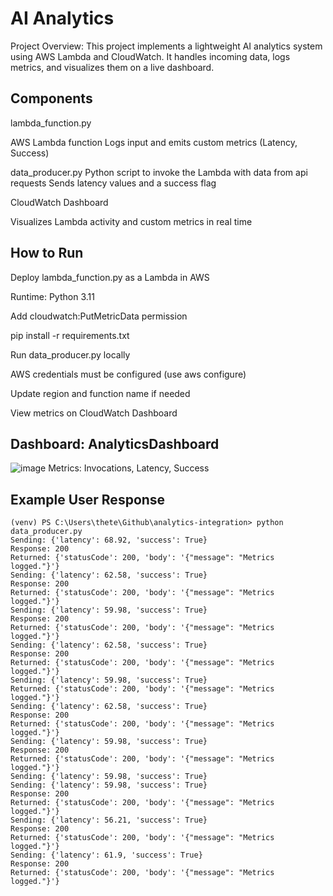 # AI Analytics

Project Overview:
This project implements a lightweight AI analytics system using AWS Lambda and CloudWatch. It handles incoming data, logs metrics, and visualizes them on a live dashboard.

## Components

lambda_function.py

AWS Lambda function
Logs input and emits custom metrics (Latency, Success)

data_producer.py
Python script to invoke the Lambda with data from api requests
Sends latency values and a success flag

CloudWatch Dashboard

Visualizes Lambda activity and custom metrics in real time

## How to Run

Deploy lambda_function.py as a Lambda in AWS

Runtime: Python 3.11

Add cloudwatch:PutMetricData permission

pip install -r requirements.txt

Run data_producer.py locally

AWS credentials must be configured (use aws configure)

Update region and function name if needed

View metrics on CloudWatch Dashboard


## Dashboard: AnalyticsDashboard
![image](https://github.com/user-attachments/assets/e37fb9b4-617d-453d-bf07-dc5f96cca27c)
Metrics: Invocations, Latency, Success

## Example User Response
```
(venv) PS C:\Users\thete\Github\analytics-integration> python data_producer.py
Sending: {'latency': 68.92, 'success': True}
Response: 200
Returned: {'statusCode': 200, 'body': '{"message": "Metrics logged."}'}
Sending: {'latency': 62.58, 'success': True}
Response: 200
Returned: {'statusCode': 200, 'body': '{"message": "Metrics logged."}'}
Sending: {'latency': 59.98, 'success': True}
Response: 200
Returned: {'statusCode': 200, 'body': '{"message": "Metrics logged."}'}
Sending: {'latency': 62.58, 'success': True}
Response: 200
Returned: {'statusCode': 200, 'body': '{"message": "Metrics logged."}'}
Sending: {'latency': 59.98, 'success': True}
Returned: {'statusCode': 200, 'body': '{"message": "Metrics logged."}'}
Sending: {'latency': 62.58, 'success': True}
Response: 200
Returned: {'statusCode': 200, 'body': '{"message": "Metrics logged."}'}
Sending: {'latency': 59.98, 'success': True}
Response: 200
Returned: {'statusCode': 200, 'body': '{"message": "Metrics logged."}'}
Sending: {'latency': 59.98, 'success': True}
Sending: {'latency': 59.98, 'success': True}
Response: 200
Returned: {'statusCode': 200, 'body': '{"message": "Metrics logged."}'}
Sending: {'latency': 56.21, 'success': True}
Response: 200
Returned: {'statusCode': 200, 'body': '{"message": "Metrics logged."}'}
Sending: {'latency': 61.9, 'success': True}
Response: 200
Returned: {'statusCode': 200, 'body': '{"message": "Metrics logged."}'}
```